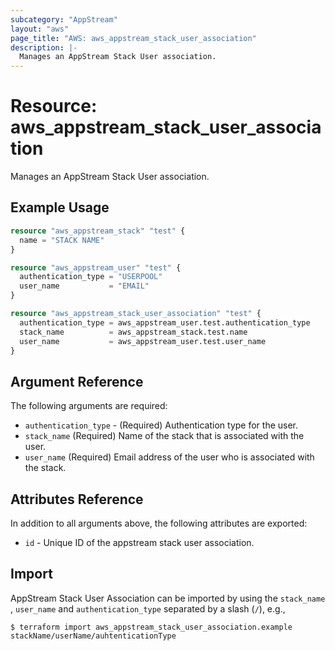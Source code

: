 ```yaml
---
subcategory: "AppStream"
layout: "aws"
page_title: "AWS: aws_appstream_stack_user_association"
description: |-
  Manages an AppStream Stack User association.
---
```


# Resource: aws_appstream_stack_user_association

Manages an AppStream Stack User association.

## Example Usage

```terraform
resource "aws_appstream_stack" "test" {
  name = "STACK NAME"
}

resource "aws_appstream_user" "test" {
  authentication_type = "USERPOOL"
  user_name           = "EMAIL"
}

resource "aws_appstream_stack_user_association" "test" {
  authentication_type = aws_appstream_user.test.authentication_type
  stack_name          = aws_appstream_stack.test.name
  user_name           = aws_appstream_user.test.user_name
}
```

## Argument Reference

The following arguments are required:

* `authentication_type` - (Required) Authentication type for the user.
* `stack_name` (Required) Name of the stack that is associated with the user.
* `user_name` (Required) Email address of the user who is associated with the stack.

## Attributes Reference

In addition to all arguments above, the following attributes are exported:

* `id` - Unique ID of the appstream stack user association.


## Import

AppStream Stack User Association can be imported by using the `stack_name` , `user_name` and `authentication_type` separated by a slash (`/`), e.g.,

```
$ terraform import aws_appstream_stack_user_association.example stackName/userName/auhtenticationType
```
